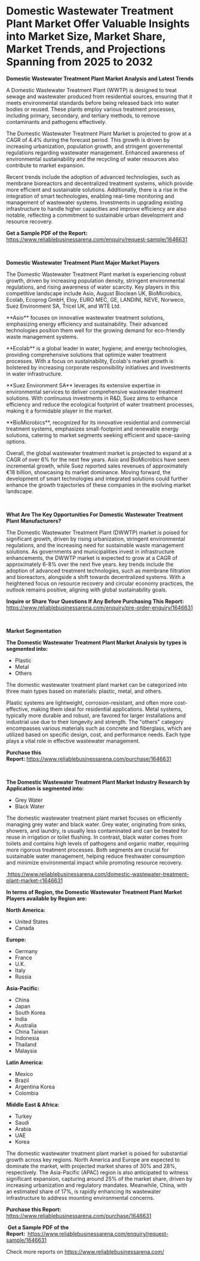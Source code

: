 <p><h1>Domestic Wastewater Treatment Plant Market Offer Valuable Insights into Market Size, Market Share, Market Trends, and Projections Spanning from 2025 to 2032</h1></p><p><strong>Domestic Wastewater Treatment Plant Market Analysis and Latest Trends</strong></p>
<p><p>A Domestic Wastewater Treatment Plant (WWTP) is designed to treat sewage and wastewater produced from residential sources, ensuring that it meets environmental standards before being released back into water bodies or reused. These plants employ various treatment processes, including primary, secondary, and tertiary methods, to remove contaminants and pathogens effectively.</p><p>The Domestic Wastewater Treatment Plant Market is projected to grow at a CAGR of 4.4% during the forecast period. This growth is driven by increasing urbanization, population growth, and stringent governmental regulations regarding wastewater management. Enhanced awareness of environmental sustainability and the recycling of water resources also contribute to market expansion. </p><p>Recent trends include the adoption of advanced technologies, such as membrane bioreactors and decentralized treatment systems, which provide more efficient and sustainable solutions. Additionally, there is a rise in the integration of smart technologies, enabling real-time monitoring and management of wastewater systems. Investments in upgrading existing infrastructure to handle higher capacities and improve efficiency are also notable, reflecting a commitment to sustainable urban development and resource recovery.</p></p>
<p><strong>Get a Sample PDF of the Report:&nbsp;</strong> <a href="https://www.reliablebusinessarena.com/enquiry/request-sample/1646631?utm_campaign=3181&utm_medium=2&utm_source=Github&utm_content=ia&utm_term=11042025&utm_id=domestic-wastewater-treatment-plant">https://www.reliablebusinessarena.com/enquiry/request-sample/1646631</a></p>
<p>&nbsp;</p>
<p><strong>Domestic Wastewater Treatment Plant Major Market Players</strong></p>
<p><p>The Domestic Wastewater Treatment Plant market is experiencing robust growth, driven by increasing population density, stringent environmental regulations, and rising awareness of water scarcity. Key players in this competitive landscape include Asio, August Bioclean UK, BioMicrobics, Ecolab, Ecoprog GmbH, Eloy, EURO MEC, GE, LANDINI, NEVE, Norweco, Suez Environment SA, Tricel UK, and WTE Ltd.</p><p>**Asio** focuses on innovative wastewater treatment solutions, emphasizing energy efficiency and sustainability. Their advanced technologies position them well for the growing demand for eco-friendly waste management systems.</p><p>**Ecolab** is a global leader in water, hygiene, and energy technologies, providing comprehensive solutions that optimize water treatment processes. With a focus on sustainability, Ecolab's market growth is bolstered by increasing corporate responsibility initiatives and investments in water infrastructure.</p><p>**Suez Environment SA** leverages its extensive expertise in environmental services to deliver comprehensive wastewater treatment solutions. With continuous investments in R&D, Suez aims to enhance efficiency and reduce the ecological footprint of water treatment processes, making it a formidable player in the market.</p><p>**BioMicrobics**, recognized for its innovative residential and commercial treatment systems, emphasizes small-footprint and renewable energy solutions, catering to market segments seeking efficient and space-saving options.</p><p>Overall, the global wastewater treatment market is projected to expand at a CAGR of over 6% for the next few years. Asio and BioMicrobics have seen incremental growth, while Suez reported sales revenues of approximately €18 billion, showcasing its market dominance. Moving forward, the development of smart technologies and integrated solutions could further enhance the growth trajectories of these companies in the evolving market landscape.</p></p>
<p>&nbsp;</p>
<p><strong>What Are The Key Opportunities For Domestic Wastewater Treatment Plant Manufacturers?</strong></p>
<p><p>The Domestic Wastewater Treatment Plant (DWWTP) market is poised for significant growth, driven by rising urbanization, stringent environmental regulations, and the increasing need for sustainable waste management solutions. As governments and municipalities invest in infrastructure enhancements, the DWWTP market is expected to grow at a CAGR of approximately 6-8% over the next five years. key trends include the adoption of advanced treatment technologies, such as membrane filtration and bioreactors, alongside a shift towards decentralized systems. With a heightened focus on resource recovery and circular economy practices, the outlook remains positive, aligning with global sustainability goals.</p></p>
<p><strong>Inquire or Share Your Questions If Any Before Purchasing This Report:</strong> <a href="https://www.reliablebusinessarena.com/enquiry/pre-order-enquiry/1646631?utm_campaign=3181&utm_medium=2&utm_source=Github&utm_content=ia&utm_term=11042025&utm_id=domestic-wastewater-treatment-plant">https://www.reliablebusinessarena.com/enquiry/pre-order-enquiry/1646631</a></p>
<p>&nbsp;</p>
<p><strong>Market Segmentation</strong></p>
<p><strong>The Domestic Wastewater Treatment Plant Market Analysis by types is segmented into:</strong></p>
<p><ul><li>Plastic</li><li>Metal</li><li>Others</li></ul></p>
<p><p>The domestic wastewater treatment plant market can be categorized into three main types based on materials: plastic, metal, and others. </p><p>Plastic systems are lightweight, corrosion-resistant, and often more cost-effective, making them ideal for residential applications. Metal systems, typically more durable and robust, are favored for larger installations and industrial use due to their longevity and strength. The "others" category encompasses various materials such as concrete and fiberglass, which are utilized based on specific design, cost, and performance needs. Each type plays a vital role in effective wastewater management.</p></p>
<p><strong>Purchase this Report:&nbsp;</strong><a href="https://www.reliablebusinessarena.com/purchase/1646631?utm_campaign=3181&utm_medium=2&utm_source=Github&utm_content=ia&utm_term=11042025&utm_id=domestic-wastewater-treatment-plant">https://www.reliablebusinessarena.com/purchase/1646631</a></p>
<p>&nbsp;</p>
<p><strong>The Domestic Wastewater Treatment Plant Market Industry Research by Application is segmented into:</strong></p>
<p><ul><li>Grey Water</li><li>Black Water</li></ul></p>
<p><p>The domestic wastewater treatment plant market focuses on efficiently managing grey water and black water. Grey water, originating from sinks, showers, and laundry, is usually less contaminated and can be treated for reuse in irrigation or toilet flushing. In contrast, black water comes from toilets and contains high levels of pathogens and organic matter, requiring more rigorous treatment processes. Both segments are crucial for sustainable water management, helping reduce freshwater consumption and minimize environmental impact while promoting resource recovery.</p></p>
<p><a href="https://www.reliablebusinessarena.com/domestic-wastewater-treatment-plant-market-r1646631?utm_campaign=3181&utm_medium=2&utm_source=Github&utm_content=ia&utm_term=11042025&utm_id=domestic-wastewater-treatment-plant">&nbsp;https://www.reliablebusinessarena.com/domestic-wastewater-treatment-plant-market-r1646631</a></p>
<p><strong>In terms of Region, the Domestic Wastewater Treatment Plant Market Players available by Region are:</strong></p>
<p>
    <p> <strong> North America: </strong>
        <ul>
            <li>United States</li>
            <li>Canada</li>
        </ul>
        </p> 
    <p> <strong> Europe: </strong>
        <ul>
            <li>Germany</li>
            <li>France</li>
            <li>U.K.</li>
            <li>Italy</li>
            <li>Russia</li>
        </ul>
        </p> 
    <p> <strong> Asia-Pacific: </strong>
        <ul>
            <li>China</li>
            <li>Japan</li>
            <li>South Korea</li>
            <li>India</li>
            <li>Australia</li>
            <li>China Taiwan</li>
            <li>Indonesia</li>
            <li>Thailand</li>
            <li>Malaysia</li>
        </ul>
        </p> 
    <p> <strong> Latin America: </strong>
        <ul>
            <li>Mexico</li>
            <li>Brazil</li>
            <li>Argentina Korea</li>
            <li>Colombia</li>
        </ul>
        </p> 
    <p> <strong> Middle East & Africa: </strong>
        <ul>
            <li>Turkey</li>
            <li>Saudi</li>
            <li>Arabia</li>
            <li>UAE</li>
            <li>Korea</li>
        </ul>
    </p>
    </p>
<p><p>The domestic wastewater treatment plant market is poised for substantial growth across key regions. North America and Europe are expected to dominate the market, with projected market shares of 30% and 28%, respectively. The Asia-Pacific (APAC) region is also anticipated to witness significant expansion, capturing around 25% of the market share, driven by increasing urbanization and regulatory mandates. Meanwhile, China, with an estimated share of 17%, is rapidly enhancing its wastewater infrastructure to address mounting environmental concerns.</p></p>
<p><strong>Purchase this Report: </strong><a href="https://www.reliablebusinessarena.com/purchase/1646631?utm_campaign=3181&utm_medium=2&utm_source=Github&utm_content=ia&utm_term=11042025&utm_id=domestic-wastewater-treatment-plant">https://www.reliablebusinessarena.com/purchase/1646631</a></p>
<p>&nbsp;<strong>Get a Sample PDF of the Report:&nbsp;&nbsp;</strong><a href="https://www.reliablebusinessarena.com/enquiry/request-sample/1646631?utm_campaign=3181&utm_medium=2&utm_source=Github&utm_content=ia&utm_term=11042025&utm_id=domestic-wastewater-treatment-plant">https://www.reliablebusinessarena.com/enquiry/request-sample/1646631</a></p>
<p><strong></strong></p>
<p>Check more reports on <a href="https://www.reliablebusinessarena.com/?utm_campaign=3181&utm_medium=2&utm_source=Github&utm_content=ia&utm_term=11042025&utm_id=domestic-wastewater-treatment-plant">https://www.reliablebusinessarena.com/</a></p>